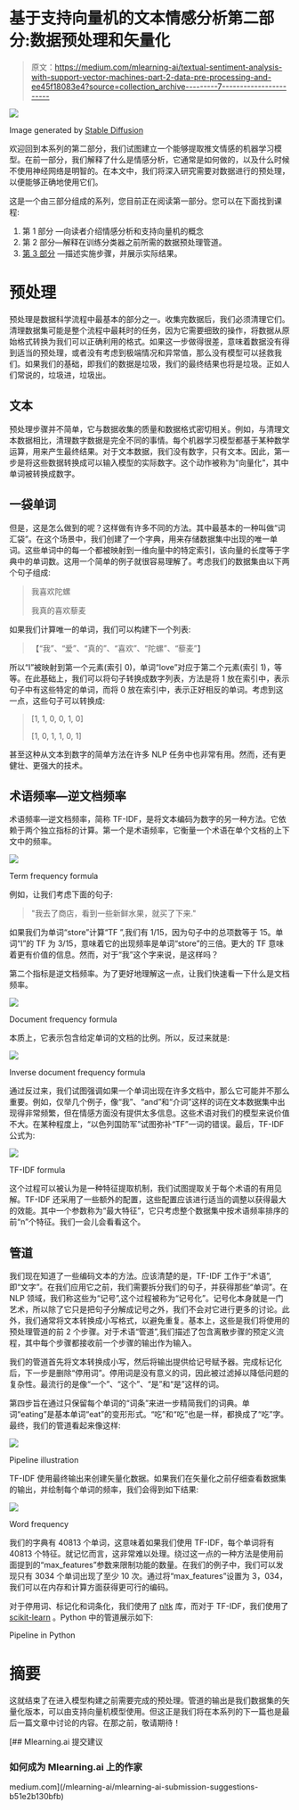 # 基于支持向量机的文本情感分析第二部分:数据预处理和矢量化

> 原文：<https://medium.com/mlearning-ai/textual-sentiment-analysis-with-support-vector-machines-part-2-data-pre-processing-and-ee45f18083e4?source=collection_archive---------7----------------------->

![](img/c95f2cd24b68f42fe89a843db983f5ee.png)

Image generated by [Stable Diffusion](https://stability.ai/blog/stable-diffusion-public-release)

欢迎回到本系列的第二部分，我们试图建立一个能够提取推文情感的机器学习模型。在前一部分，我们解释了什么是情感分析，它通常是如何做的，以及什么时候不使用神经网络是明智的。在本文中，我们将深入研究需要对数据进行的预处理，以便能够正确地使用它们。

这是一个由三部分组成的系列，您目前正在阅读第一部分。您可以在下面找到课程:

1.  第 1 部分 —向读者介绍情感分析和支持向量机的概念
2.  第 2 部分—解释在训练分类器之前所需的数据预处理管道。
3.  [第 3 部分](/mlearning-ai/textual-sentiment-analysis-with-support-vector-machines-part-3-implementation-ab10b4a7847d) —描述实施步骤，并展示实际结果。

# 预处理

预处理是数据科学流程中最基本的部分之一。收集完数据后，我们必须清理它们。清理数据集可能是整个流程中最耗时的任务，因为它需要细致的操作，将数据从原始格式转换为我们可以正确利用的格式。如果这一步做得很差，意味着数据没有得到适当的预处理，或者没有考虑到极端情况和异常值，那么没有模型可以拯救我们。如果我们的基础，即我们的数据是垃圾，我们的最终结果也将是垃圾。正如人们常说的，垃圾进，垃圾出。

## 文本

预处理步骤并不简单，它与数据收集的质量和数据格式密切相关。例如，与清理文本数据相比，清理数字数据是完全不同的事情。每个机器学习模型都基于某种数学运算，用来产生最终结果。对于文本数据，我们没有数字，只有文本。因此，第一步是将这些数据转换成可以输入模型的实际数字。这个动作被称为“向量化”，其中单词被转换成数字。

## 一袋单词

但是，这是怎么做到的呢？这样做有许多不同的方法。其中最基本的一种叫做“词汇袋”。在这个场景中，我们创建了一个字典，用来存储数据集中出现的唯一单词。这些单词中的每一个都被映射到一维向量中的特定索引，该向量的长度等于字典中的单词数。这用一个简单的例子就很容易理解了。考虑我们的数据集由以下两个句子组成:

> 我喜欢陀螺
> 
> 我真的喜欢藜麦

如果我们计算唯一的单词，我们可以构建下一个列表:

> 【“我”、“爱”、“真的”、“喜欢”、“陀螺”、“藜麦”】

所以“I”被映射到第一个元素(索引 0)，单词“love”对应于第二个元素(索引 1)，等等。在此基础上，我们可以将句子转换成数字列表，方法是将 1 放在索引中，表示句子中有这些特定的单词，而将 0 放在索引中，表示正好相反的单词。考虑到这一点，这些句子可以转换成:

> [1, 1, 0, 0, 1, 0]
> 
> [1, 0, 1, 1, 0, 1]

甚至这种从文本到数字的简单方法在许多 NLP 任务中也非常有用。然而，还有更健壮、更强大的技术。

## 术语频率—逆文档频率

术语频率—逆文档频率，简称 TF-IDF，是将文本编码为数字的另一种方法。它依赖于两个独立指标的计算。第一个是术语频率，它衡量一个术语在单个文档的上下文中的频率。

![](img/420b0b22d1729fc994d4db838a581b0c.png)

Term frequency formula

例如，让我们考虑下面的句子:

> "我去了商店，看到一些新鲜水果，就买了下来."

如果我们为单词“store”计算“TF ”,我们有 1/15，因为句子中的总项数等于 15。单词“I”的 TF 为 3/15，意味着它的出现频率是单词“store”的三倍。更大的 TF 意味着更有价值的信息。然而，对于“我”这个字来说，是这样吗？

第二个指标是逆文档频率。为了更好地理解这一点，让我们快速看一下什么是文档频率。

![](img/b0eebdcb11228aff0caebcce8cd4627f.png)

Document frequency formula

本质上，它表示包含给定单词的文档的比例。所以，反过来就是:

![](img/f775212ba4811971c0079a75a2fb3dc8.png)

Inverse document frequency formula

通过反过来，我们试图强调如果一个单词出现在许多文档中，那么它可能并不那么重要。例如，仅举几个例子，像“我”、“and”和“介词”这样的词在文本数据集中出现得非常频繁，但在情感方面没有提供太多信息。这些术语对我们的模型来说价值不大。在某种程度上，“以色列国防军”试图弥补“TF”一词的错误。最后，TF-IDF 公式为:

![](img/5e2443e166875ab49fc41ebe9e3c2fe4.png)

TF-IDF formula

这个过程可以被认为是一种特征提取机制，我们试图提取关于每个术语的有用见解。TF-IDF 还采用了一些额外的配置，这些配置应该进行适当的调整以获得最大的效能。其中一个参数称为“最大特征”，它只考虑整个数据集中按术语频率排序的前“n”个特征。我们一会儿会看看这个。

## 管道

我们现在知道了一些编码文本的方法。应该清楚的是，TF-IDF 工作于“术语”,即“文字”。在我们应用它之前，我们需要拆分我们的句子，并获得那些“单词”。在 NLP 领域，我们称这些为“记号”,这个过程被称为“记号化”。记号化本身就是一门艺术，所以除了它只是把句子分解成记号之外，我们不会对它进行更多的讨论。此外，我们通常将文本转换成小写格式，以避免重复。基本上，这些是我们将使用的预处理管道的前 2 个步骤。对于术语“管道”,我们描述了包含离散步骤的预定义流程，其中每个步骤都接收前一个步骤的输出作为输入。

我们的管道首先将文本转换成小写，然后将输出提供给记号赋予器。完成标记化后，下一步是删除“停用词”。停用词是没有意义的词，因此被过滤掉以降低问题的复杂性。最流行的是像“一个”、“这个”、“是”和“是”这样的词。

第四步旨在通过只保留每个单词的“词条”来进一步精简我们的词典。单词“eating”是基本单词“eat”的变形形式。“吃”和“吃”也是一样，都换成了“吃”字。最终，我们的管道看起来像这样:

![](img/ac9b3ecc0d45aa107eeec61bb9f1e281.png)

Pipeline illustration

TF-IDF 使用最终输出来创建矢量化数据。如果我们在矢量化之前仔细查看数据集的输出，并绘制每个单词的频率，我们会得到如下结果:

![](img/1684c4d62a4edc37a3387577f642c4e5.png)

Word frequency

我们的字典有 40813 个单词，这意味着如果我们使用 TF-IDF，每个单词将有 40813 个特征。就记忆而言，这非常难以处理。绕过这一点的一种方法是使用前面提到的“max_features”参数来限制功能的数量。在我们的例子中，我们可以发现只有 3034 个单词出现了至少 10 次。通过将“max_features”设置为 3，034，我们可以在内存和计算方面获得更可行的编码。

对于停用词、标记化和词条化，我们使用了 [nltk](https://www.nltk.org/) 库，而对于 TF-IDF，我们使用了 [scikit-learn](https://scikit-learn.org/stable/) 。Python 中的管道展示如下:

Pipeline in Python

# 摘要

这就结束了在进入模型构建之前需要完成的预处理。管道的输出是我们数据集的矢量化版本，可以由支持向量机模型使用。但这正是我们将在本系列的下一篇也是最后一篇文章中讨论的内容。在那之前，敬请期待！

[](/mlearning-ai/mlearning-ai-submission-suggestions-b51e2b130bfb) [## Mlearning.ai 提交建议

### 如何成为 Mlearning.ai 上的作家

medium.com](/mlearning-ai/mlearning-ai-submission-suggestions-b51e2b130bfb)